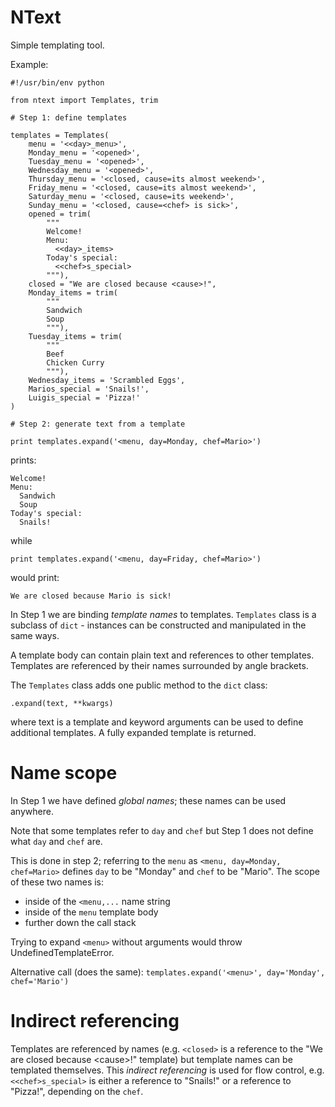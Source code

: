 NText
=====

Simple templating tool.

Example:

    #!/usr/bin/env python

    from ntext import Templates, trim

    # Step 1: define templates

    templates = Templates(
        menu = '<<day>_menu>',
        Monday_menu = '<opened>',
        Tuesday_menu = '<opened>',
        Wednesday_menu = '<opened>',
        Thursday_menu = '<closed, cause=its almost weekend>',
        Friday_menu = '<closed, cause=its almost weekend>',
        Saturday_menu = '<closed, cause=its weekend>',
        Sunday_menu = '<closed, cause=<chef> is sick>',
        opened = trim(
            """
            Welcome!
            Menu:
              <<day>_items>
            Today's special:
              <<chef>s_special>
            """),
        closed = "We are closed because <cause>!",
        Monday_items = trim(
            """
            Sandwich
            Soup
            """),
        Tuesday_items = trim(
            """
            Beef
            Chicken Curry
            """),
        Wednesday_items = 'Scrambled Eggs',
        Marios_special = 'Snails!',
        Luigis_special = 'Pizza!'
    )

    # Step 2: generate text from a template

    print templates.expand('<menu, day=Monday, chef=Mario>')

prints:

    Welcome!
    Menu:
      Sandwich
      Soup
    Today's special:
      Snails!

while

    print templates.expand('<menu, day=Friday, chef=Mario>')

would print:

    We are closed because Mario is sick!


In Step 1 we are binding *template names* to templates.
`Templates` class is a subclass of `dict` - instances can be
constructed and manipulated in the same ways.

A template body can contain plain text and references to other
templates. Templates are referenced by their names surrounded
by angle brackets.

The `Templates` class adds one public method to the `dict` class:

    .expand(text, **kwargs)

where text is a template and keyword arguments
can be used to define additional templates.
A fully expanded template is returned.

# Name scope

In Step 1 we have defined *global names*; these names can be used
anywhere.

Note that some templates refer to `day` and `chef`
but Step 1 does not define what `day` and `chef` are.

This is done in step 2; referring to the `menu` as
`<menu, day=Monday, chef=Mario>` defines `day` to be "Monday" and
`chef` to be "Mario". The scope of these two names is:

  * inside of the `<menu,...` name string
  * inside of the `menu` template body
  * further down the call stack

Trying to expand `<menu>` without arguments would throw UndefinedTemplateError.

Alternative call (does the same): `templates.expand('<menu>', day='Monday', chef='Mario')`

# Indirect referencing

Templates are referenced by names (e.g. `<closed>` is a reference
to the "We are closed because \<cause\>!" template) but template names
can be templated themselves. This *indirect referencing* is used for
flow control, e.g. `<<chef>s_special>` is either a reference to "Snails!"
or a reference to "Pizza!", depending on the `chef`.
